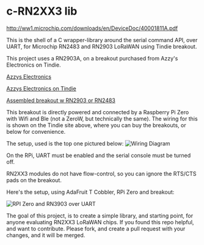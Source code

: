 # c-RN2XX3 lib

http://ww1.microchip.com/downloads/en/DeviceDoc/40001811A.pdf

This is the shell of a C wrapper-library around the serial command API, over UART, for Microchip RN2483 and RN2903 LoRaWAN using Tindie breakout.

This project uses a RN2903A, on a breakout purchased from Azzy's Electronics on Tindie.

[Azzys Electronics](http://drazzy.com/e/)

[Azzys Electronics on Tindie](https://www.tindie.com/stores/DrAzzy/)

[Assembled breakout w RN2903 or RN2483](https://www.tindie.com/products/DrAzzy/lorawan-rn2483rn2903-breakout-board-assembled/)

This breakout is directly powered and connected by a Raspberry Pi Zero with Wifi and Ble (not a ZeroW, but technically the same).  The wiring for this is shown on the Tindie site above, where you can buy the breakouts, or below for convenience.

The setup, used is the top one pictured below:
![Wiring Diagram](http://drazzy.com/e/products/img/RN2483diagram2.jpg)


On the RPi, UART must be enabled and the serial console must be turned off. 

RN2XX3 modules do not have flow-control, so you can ignore the RTS/CTS pads on the breakout.

Here's the setup, using AdaFruit T Cobbler, RPi Zero and breakout:

![RPI Zero and RN3903 over UART](https://github.com/miguellan/python-lorawan-RN2XX3/blob/master/RN2903.jpg?raw=true)

The goal of this project, is to create a simple library, and starting point, for anyone evaluating RN2XX3 LoRaWAN chips.  If you found this repo helpful, and want to contribute.  Please fork, and create a pull request with your changes, and it will be merged.

